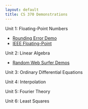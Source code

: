 ```yaml
---
layout: default
title: CS 370 Demonstrations
---
```


Unit 1: Floating-Point Numbers
- [Rounding Error Demo](/floating_point/problem_demo.html)
- [IEEE Floating-Point](/floating_point/IEEE_FP_standard.html)
<!---
--->

Unit 2: Linear Algebra
- [Random Web Surfer Demos](/linear_algebra/Randy_demos.html)
<!---
[Gershgorin Circles](/linear_algebra/Gershgorin_demo.html)
[Matrix Norms and Condition Number](/linear_algebra/induced_norms.html)
[LU Demo](/linear_algebra/LU_Demo.html)
[PCA Demo (SVD)](/linear_algebra/PCA_Demo.html)
--->

Unit 3: Ordinary Differential Equations
<!---
[Quiver Plot](/ODEs/quiver_plot.html)
[Euler's Method](/ODEs/Euler_demo.html)
[Local vs Global Error Demo (py)](/ODEs/Euler_error_demo.py)
[Python's ODE Suite](/ODEs/ode_suite_demos.html)
[3rd-Order Runge-Kutta (py)](/ODEs/rk3.py)
[Novelty Golf Animations (py)](/ODEs/anim_golf.py)
--->

Unit 4: Interpolation
<!---
[Vandermonde System](/interpolation/Vandermonde.html)
[Lagrange Demo](/interpolation/Lagrange_demo.html)
[Python's Splines](/interpolation/simple_spline.html)
[ginput Demo](/interpolation/ginput_demo.html)
[Crawling Bug Demo (py)](/interpolation/crawling_bug_demo.py)
[Bezier Curves](/interpolation/Bezier.html)
--->

Unit 5: Fourier Theory
<!---
[Fourier Series](/Fourier/Fourier_series_demo.html)
[Orthogonality, DFT Matrix](/Fourier/DFT_matrix.html)
[Aliasing Demo](/Fourier/Aliasing_demo.html)
[Audio Filtering](/Fourier/Fourier_audio_demos.html)
[Fourier Compression](/Fourier/Compression Demo.html)
[Demo of many Fourier properties](/Fourier/Fourier Demos.html)
[Recursive DFT](/Fourier/recursive_FFT.html)
[FFT Speed](/Fourier/speed_of_FFT.html)
--->

Unit 6: Least Squares
<!---
[LS Demos](least_squares/ls_demo.html)
[Gradient Descent](least_squares/Gradient_descent.html)
[Neural Learning by Gradient Descent](least_squares/NeuralLearning.html)
--->

